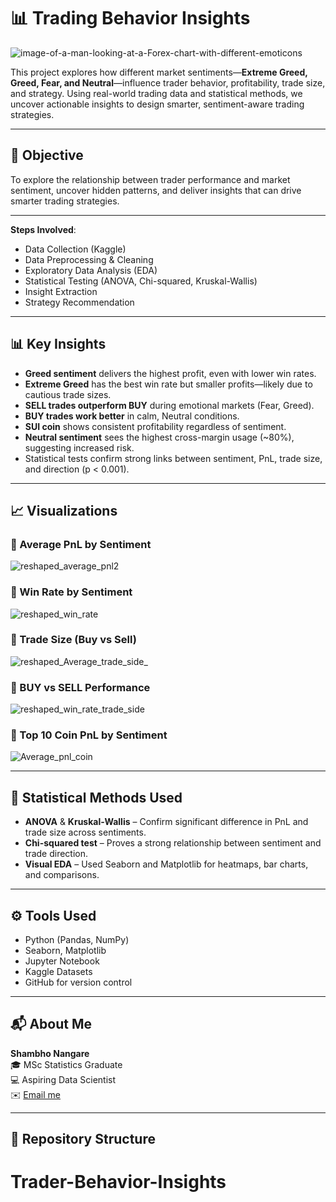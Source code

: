 # 📊 Trading Behavior Insights

![image-of-a-man-looking-at-a-Forex-chart-with-different-emoticons](https://github.com/user-attachments/assets/d29ed6db-67cc-489e-b829-7b6f7768e022)


This project explores how different market sentiments—**Extreme Greed, Greed, Fear, and Neutral**—influence trader behavior, profitability, trade size, and strategy. Using real-world trading data and statistical methods, we uncover actionable insights to design smarter, sentiment-aware trading strategies.

---

## 🎯 Objective

To explore the relationship between trader performance and market sentiment, uncover hidden patterns, and deliver insights that can drive smarter trading strategies.

---

**Steps Involved**:
- Data Collection (Kaggle)
- Data Preprocessing & Cleaning
- Exploratory Data Analysis (EDA)
- Statistical Testing (ANOVA, Chi-squared, Kruskal-Wallis)
- Insight Extraction
- Strategy Recommendation

---

## 📊 Key Insights

- **Greed sentiment** delivers the highest profit, even with lower win rates.
- **Extreme Greed** has the best win rate but smaller profits—likely due to cautious trade sizes.
- **SELL trades outperform BUY** during emotional markets (Fear, Greed).
- **BUY trades work better** in calm, Neutral conditions.
- **SUI coin** shows consistent profitability regardless of sentiment.
- **Neutral sentiment** sees the highest cross-margin usage (~80%), suggesting increased risk.
- Statistical tests confirm strong links between sentiment, PnL, trade size, and direction (p < 0.001).

---

## 📈 Visualizations

### 🔹 Average PnL by Sentiment
![reshaped_average_pnl2](https://github.com/user-attachments/assets/339bcf5c-a8b6-4a9b-88f4-d270f6055df4)

### 🔹 Win Rate by Sentiment
![reshaped_win_rate](https://github.com/user-attachments/assets/c45834d7-8849-4c14-947e-9b4b8754264b)

### 🔹 Trade Size (Buy vs Sell)
![reshaped_Average_trade_side_](https://github.com/user-attachments/assets/0bd86b5b-27bf-4972-ae66-298ba83abca5)

### 🔹 BUY vs SELL Performance
![reshaped_win_rate_trade_side](https://github.com/user-attachments/assets/13002964-d11b-4d72-8c7b-5f972d62a7ec)

### 🔹 Top 10 Coin PnL by Sentiment
![Average_pnl_coin](https://github.com/user-attachments/assets/165afbd3-8fc4-4363-b177-8a594e59f6fb)

---

## 🧪 Statistical Methods Used

- **ANOVA** & **Kruskal-Wallis** – Confirm significant difference in PnL and trade size across sentiments.
- **Chi-squared test** – Proves a strong relationship between sentiment and trade direction.
- **Visual EDA** – Used Seaborn and Matplotlib for heatmaps, bar charts, and comparisons.

---

## ⚙️ Tools Used

- Python (Pandas, NumPy)
- Seaborn, Matplotlib
- Jupyter Notebook
- Kaggle Datasets
- GitHub for version control

---

## 📬 About Me

**Shambho Nangare**  
🎓 MSc Statistics Graduate  
💻 Aspiring Data Scientist  
✉️ [Email me](mailto:nangareshambho@gmail.com)

---

## 📂 Repository Structure

# Trader-Behavior-Insights
